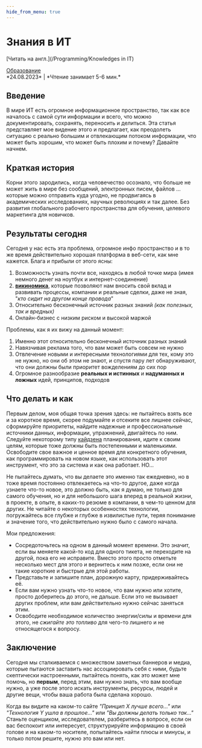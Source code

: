 ```yaml
---
hide_from_menu: true
---
```


# **Знания в ИТ**
<span class='translation_button'>[Читать на англ.](/Programming/Knowledges in IT)</span>
<link href="/stylesheets/tags.css" rel="stylesheet" type="text/css"/>
<div class="tags">
    <div class='tag'>
        <a href="/tags#Education">Образование</a>
    </div>
</div>
*24.08.2023* | *Чтение занимает 5-6 мин.*

<!-- @todo: Проверить грамматику, семантику, регистр букв -->
## Введение
В мире ИТ есть огромное информационное пространство, так как все началось с самой сути информации и всего, что можно документировать, сохранять, переносить и делиться. Эта статья представляет мое видение этого и предлагает, как преодолеть ситуацию с реально большим и отвлекающим потоком информации, что может быть хорошим, что может быть плохим и почему? Давайте начнем.

## Краткая история
Корни этого зародились, когда человечество осознало, что больше не может жить в мире без сообщений, электронных писем, файлов … которые можно отправить куда угодно, не продвигаясь в академических исследованиях, научных революциях и так далее.
Без развития глобального рабочего пространства для обучения, целевого маркетинга для новичков.

## Результаты сегодня
Сегодня у нас есть эта проблема, огромное инфо пространство и в то же время действительно хорошая платформа в веб-сети, как мне кажется. Блага и прибыли от этого ясны:

1. Возможность узнать почти все, находясь в любой точке мира (имея немного денег на ноутбук и интернет-соединение)
2. **[викиномика](https://ru.wikipedia.org/wiki/%D0%92%D0%B8%D0%BA%D0%B8%D0%BD%D0%BE%D0%BC%D0%B8%D0%BA%D0%B0)**, которые позволяют нам вносить свой вклад и развивать процессы, компании и реальные сделки, даже не зная, "*кто сидит на другом конце провода*"
3. Относительно бесконечный источник разных знаний *(как полезных, так и вредных)*
4. Онлайн-бизнес с низким риском и высокой маржой

Проблемы, как я их вижу на данный момент:

1. Именно этот относительно бесконечный источник разных знаний
2. Навязчивая реклама того, что вам может быть совсем не нужно
3. Отвлечение новыми и интересными технологиями для тех, кому это не нужно, но они об этом не знают, и спустя пару лет обнаруживают, что они должны были приоритет вожделениям до сих пор
4. Огромное разнообразие **реальных и истинных** и **надуманных и ложных** идей, принципов, подходов

## Что делать и как
Первым делом, моя общая точка зрения здесь: не пытайтесь взять все и за короткое время, скорее подумайте и отсеките все лишнее сейчас, сформируйте приоритеты, найдите надежные и профессиональные источники данных, информации, упражнений, двигайтесь по ним.
Следуйте некоторому типу [кайдзена](https://ru.wikipedia.org/wiki/%D0%9A%D0%B0%D0%B9%D0%B4%D0%B7%D0%B5%D0%BD) планирования, идите к своим целям, которые тоже должны быть постепенными и маленькими. Освободите свое важное и ценное время для конкретного обучения, как программировать на новом языке, как использовать этот инструмент, что это за система и как она работает. НО…

Не пытайтесь думать, что вы делаете это именно так ежедневно, но в тоже время постоянно отвлекаетесь на что-то другое, даже когда узнаете что-то новое, это должно быть, как я думаю, не только для самого обучения, но и для небольшого шага вперед в реальной жизни, в проекте, в опыте, в каких-то резюме в компании, в чем-то ценном для других. Не читайте о некоторых особенностях технологии, погружайтесь все глубже и глубже в извилистые пути, теряя понимание и значение того, что действительно нужно было с самого начала.

Мои предложения:

- Сосредоточьтесь на одном в данный момент времени.
     Это значит, если вы меняете какой-то код для одного тикета, не переходите на другой, пока его не исправите. Вместо этого просто отметьте несколько мест для этого и вернитесь к ним позже, если они не такие короткие и быстрые для этой работы.
- Представьте и запишите план, дорожную карту, придерживайтесь её.
- Если вам нужно узнать что-то новое, что вам нужно или хотите, просто доберитесь до этого, не дальше. Если это не вызывает других проблем, или вам действительно нужно сейчас заняться этим.
- Освободите необходимое количество энергии/силы и времени для этого, не *сжигайте это топливо* для чего-то лишнего и не относящегося к вопросу.

## Заключение
Сегодня мы сталкиваемся с множеством заметных баннеров и медиа, которые пытаются заставить нас ассоциировать себя с ними, будьте скептически настроенными, пытайтесь понять, как это может мне помочь, но **первым**, перед этим, вам нужно знать, что вам вообще нужно, а уже после этого искать инструменты, ресурсы, людей и другие вещи, чтобы ваша работа была сделана хорошо.

Когда вы видите на каком-то сайте *"Принцип Х лучше всего…"* или *"Технология Y ушла в прошлое…"* или *"Вы должны делать только так…"*
Станьте оценщиком, исследователем, разберитесь в вопросе, если он вас беспокоит или интересует, структурируйте информацию в своей голове и на каком-то носителе, попытайтесь найти плюсы и минусы, и только потом решите, нужно это вам или нет.